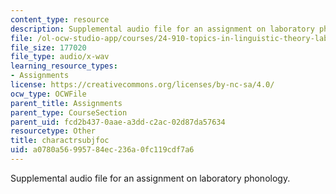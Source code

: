 ```yaml
---
content_type: resource
description: Supplemental audio file for an assignment on laboratory phonology.
file: /ol-ocw-studio-app/courses/24-910-topics-in-linguistic-theory-laboratory-phonology-spring-2007/a0780a56995784ec236a0fc119cdf7a6_charactrsubjfoc.wav
file_size: 177020
file_type: audio/x-wav
learning_resource_types:
- Assignments
license: https://creativecommons.org/licenses/by-nc-sa/4.0/
ocw_type: OCWFile
parent_title: Assignments
parent_type: CourseSection
parent_uid: fcd2b437-0aae-a3dd-c2ac-02d87da57634
resourcetype: Other
title: charactrsubjfoc
uid: a0780a56-9957-84ec-236a-0fc119cdf7a6
---
```

Supplemental audio file for an assignment on laboratory phonology.
